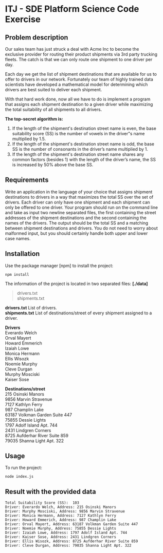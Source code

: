 # ITJ - SDE Platform Science Code Exercise

## Problem description  

Our sales team has just struck a deal with Acme Inc to become the exclusive provider for routing their product shipments via 3rd party trucking fleets. The catch is that we can only route one shipment to one driver per day.  

Each day we get the list of shipment destinations that are available for us to offer to drivers in our network. Fortunately our team of highly trained data scientists have developed a mathematical model for determining which drivers are best suited to deliver each shipment.  

With that hard work done, now all we have to do is implement a program that assigns each shipment destination to a given driver while
maximizing the total suitability of all shipments to all drivers.  


**The top-secret algorithm is:**
1. If the length of the shipment's destination street name is even, the base suitability score (SS) is the number of vowels in the driver&quot;s name multiplied by 1.5.
2. If the length of the shipment's destination street name is odd, the base SS is the number of consonants in the driver’s name multiplied by 1.  
3. If the length of the shipment's destination street name shares any common factors (besides 1) with the length of the driver’s name, the SS is increased by 50% above the base SS.  

## Requirements

Write an application in the language of your choice that assigns shipment destinations to drivers in a way that maximizes the total SS over the set of drivers. Each driver can only have one shipment and each shipment can only be offered to one driver. Your program should run on the command line and take as input two newline separated files, the first containing the street addresses of the shipment destinations and the second containing the names of the drivers. The output should be the total SS and a matching between shipment destinations and drivers. You do not need to worry about malformed input, but you should certainly handle both upper and lower case names.  

## Installation

Use the package manager [npm] to install the project:  

```
npm install
```

The information of the project is located in two separated files: **[./data]**  
> drivers.txt  
> shipments.txt

**drivers.txt** List of drivers.  
**shipments.txt** List of destinations/street of every shipment assigned to a driver.  

**Drivers**  
    Everardo Welch  
    Orval Mayert  
    Howard Emmerich  
    Izaiah Lowe  
    Monica Hermann  
    Ellis Wisozk  
    Noemie Murphy  
    Cleve Durgan  
    Murphy Mosciski  
    Kaiser Sose  

**Destinations/street**  
    215 Osinski Manors  
    9856 Marvin Stravenue  
    7127 Kathlyn Ferry  
    987 Champlin Lake  
    63187 Volkman Garden Suite 447  
    75855 Dessie Lights  
    1797 Adolf Island Apt. 744  
    2431 Lindgren Corners  
    8725 Aufderhar River Suite 859  
    79035 Shanna Light Apt. 322  

    



## Usage

To run the project:  
```
node index.js
```
## Result with the provided data

    Total Suitability Score (SS):  103  
    Driver: Everardo Welch, Address: 215 Osinski Manors  
    Driver: Murphy Mosciski, Address: 9856 Marvin Stravenue  
    Driver: Monica Hermann, Address: 7127 Kathlyn Ferry  
    Driver: Howard Emmerich, Address: 987 Champlin Lake  
    Driver: Orval Mayert, Address: 63187 Volkman Garden Suite 447  
    Driver: Noemie Murphy, Address: 75855 Dessie Lights  
    Driver: Izaiah Lowe, Address: 1797 Adolf Island Apt. 744  
    Driver: Kaiser Sose, Address: 2431 Lindgren Corners  
    Driver: Ellis Wisozk, Address: 8725 Aufderhar River Suite 859  
    Driver: Cleve Durgan, Address: 79035 Shanna Light Apt. 322  
